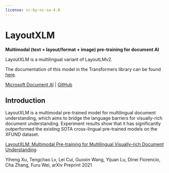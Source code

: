 ```yaml
---
license: cc-by-nc-sa-4.0
---
```


# LayoutXLM
**Multimodal (text + layout/format + image) pre-training for document AI**

LayoutXLM is a multilingual variant of LayoutLMv2.

The documentation of this model in the Transformers library can be found [here](https://huggingface.co/docs/transformers/model_doc/layoutxlm).

[Microsoft Document AI](https://www.microsoft.com/en-us/research/project/document-ai/) | [GitHub](https://github.com/microsoft/unilm/tree/master/layoutxlm)
## Introduction
LayoutXLM is a multimodal pre-trained model for multilingual document understanding, which aims to bridge the language barriers for visually-rich document understanding. Experiment results show that it has significantly outperformed the existing SOTA cross-lingual pre-trained models on the XFUND dataset.

[LayoutXLM: Multimodal Pre-training for Multilingual Visually-rich Document Understanding](https://arxiv.org/abs/2104.08836)

Yiheng Xu, Tengchao Lv, Lei Cui, Guoxin Wang, Yijuan Lu, Dinei Florencio, Cha Zhang, Furu Wei, arXiv Preprint 2021